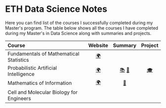 # ETH Data Science Notes

Here you can find list of the courses I successfully completed during my Master's program. The table below shows all the courses I have completed during my Master's in Data Science along with summaries and projects.

| Course                                                       |                           Website                            |     Summary   |                           Project                            |
| :----------------------------------------------------------- | :----------------------------------------------------------: | :--------------: | :----------------------------------------------------------: |
| Fundamentals of Mathematical Statistics                            | [:earth_africa:](https://stat.ethz.ch/lectures/as23/mathstat.php)    |   |                                                              |
| Probabilistic Artificial Intelligence              |  [:earth_africa:](https://las.inf.ethz.ch/teaching/pai-f23)  |  [:books:](https://github.com/AndreaGhirlanda/eth-data-science/blob/main/LectureNotes-and-Summaries/PAIextended.pdf)      [:page_with_curl:](https://github.com/AndreaGhirlanda/eth-pai-as23-main/blob/main/Cheatsheet.pdf)   | [:mortar_board:](https://github.com/AndreaGhirlanda/eth-pai-as23-main)    |
| Mathematics of Information                          | [:earth_africa:](https://www.mins.ee.ethz.ch/teaching/MoI/)    |  [:page_with_curl:](https://github.com/AndreaGhirlanda/eth-data-science/blob/main/LectureNotes-and-Summaries/MoI_Summary.pdf)      |          | 
| Cell and Molecular Biology for Engineers                   |   |    |     

